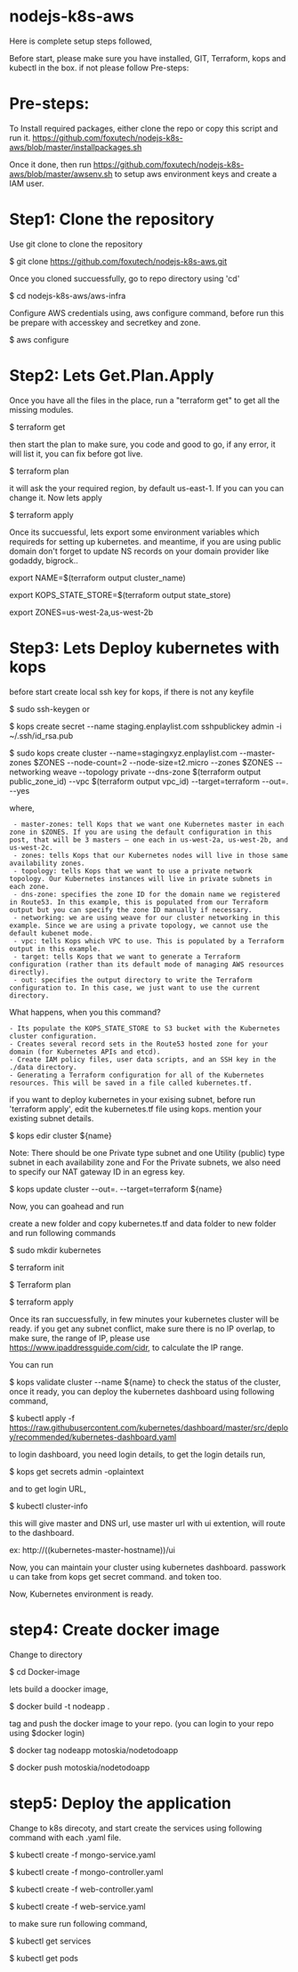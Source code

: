 # nodejs-k8s-aws
Here is complete setup steps followed, 

 Before start, please make sure you have installed, GIT, Terraform, kops and kubectl in the box. if not please follow Pre-steps:


# Pre-steps:
To Install required packages, either clone the repo or copy this script and run it.
https://github.com/foxutech/nodejs-k8s-aws/blob/master/installpackages.sh

Once it done, then run https://github.com/foxutech/nodejs-k8s-aws/blob/master/awsenv.sh
to setup aws environment keys and create a IAM user. 

# Step1: Clone the repository

Use git clone to clone the repository

$ git clone https://github.com/foxutech/nodejs-k8s-aws.git

 Once you cloned succuessfully, go to repo directory using 'cd'
 
$ cd nodejs-k8s-aws/aws-infra

Configure AWS credentials using, aws configure command, before run this be prepare with accesskey and secretkey and zone.

$ aws configure


# Step2: Lets Get.Plan.Apply

Once you have all the files in the place, run a "terraform get" to get all the missing modules. 

$ terraform get

then start the plan to make sure, you code and good to go, if any error, it will list it, you can fix before got live. 

$ terraform plan

it will ask the your required region, by default us-east-1. If you can you can change it. Now lets apply

$ terraform apply

Once its succuessful, lets export some environment variables which requireds for setting up kubernetes. and meantime, if you are using public domain don't forget to update NS records on your domain provider like godaddy, bigrock.. 

export NAME=$(terraform output cluster_name)

export KOPS_STATE_STORE=$(terraform output state_store)

export ZONES=us-west-2a,us-west-2b


# Step3: Lets Deploy kubernetes with kops

before start create local ssh key for kops, if there is not any keyfile

$ sudo ssh-keygen or

$ kops create secret --name staging.enplaylist.com sshpublickey admin -i ~/.ssh/id_rsa.pub

$ sudo kops create cluster --name=stagingxyz.enplaylist.com --master-zones $ZONES --node-count=2 --node-size=t2.micro --zones $ZONES --networking weave --topology private --dns-zone $(terraform output public_zone_id) --vpc $(terraform output vpc_id) --target=terraform --out=. --yes

where, 

     - master-zones: tell Kops that we want one Kubernetes master in each zone in $ZONES. If you are using the default configuration in this post, that will be 3 masters — one each in us-west-2a, us-west-2b, and us-west-2c.
     - zones: tells Kops that our Kubernetes nodes will live in those same availability zones.
     - topology: tells Kops that we want to use a private network topology. Our Kubernetes instances will live in private subnets in each zone.
     - dns-zone: specifies the zone ID for the domain name we registered in Route53. In this example, this is populated from our Terraform output but you can specify the zone ID manually if necessary.
     - networking: we are using weave for our cluster networking in this example. Since we are using a private topology, we cannot use the default kubenet mode.
     - vpc: tells Kops which VPC to use. This is populated by a Terraform output in this example.
     - target: tells Kops that we want to generate a Terraform configuration (rather than its default mode of managing AWS resources directly).
     - out: specifies the output directory to write the Terraform configuration to. In this case, we just want to use the current directory.

What happens, when you this command?

    - Its populate the KOPS_STATE_STORE to S3 bucket with the Kubernetes cluster configuration.
    - Creates several record sets in the Route53 hosted zone for your domain (for Kubernetes APIs and etcd).
    - Create IAM policy files, user data scripts, and an SSH key in the ./data directory.
    - Generating a Terraform configuration for all of the Kubernetes resources. This will be saved in a file called kubernetes.tf.
	
 if you want to deploy kubernetes in your exising subnet, before run 'terraform apply', edit the kubernetes.tf file using kops. mention your existing subnet details. 
 
$ kops edir cluster ${name}
 
Note: There should be one Private type subnet and one Utility (public) type subnet in each availability zone and For the Private subnets, we also need to specify our NAT gateway ID in an egress key.

$ kops update cluster --out=. --target=terraform ${name}

Now, you can goahead and run 

create a new folder and copy kubernetes.tf and data folder to new folder and run following commands

$ sudo mkdir kubernetes

$ terraform init

$ Terraform plan

$ terraform apply

Once its ran succuessfully, in few minutes your kubernetes cluster will be ready. if you get any subnet conflict, make sure there is no IP overlap, to make sure, the range of IP, please use https://www.ipaddressguide.com/cidr, to calculate the IP range.

You can run 

$ kops validate cluster --name ${name}
to check the status of the cluster, once it ready, you can deploy the kubernetes dashboard using following command,

$ kubectl apply -f https://raw.githubusercontent.com/kubernetes/dashboard/master/src/deploy/recommended/kubernetes-dashboard.yaml

to login dashboard, you need login details, to get the login details run, 

$ kops get secrets admin -oplaintext

and to get login URL, 

$ kubectl cluster-info

this will give master and DNS url, use master url with ui extention, will route to the dashboard. 

ex: http://((kubernetes-master-hostname))/ui

Now, you can maintain your cluster using kubernetes dashboard. passwork u can take from kops get secret command. and token too. 

Now, Kubernetes environment is ready. 

# step4: Create docker image

Change to directory 

$ cd Docker-image

lets build a doocker image, 

$ docker build -t nodeapp .

tag and push the docker image to your repo. (you can login to your repo using $docker login)

$ docker tag nodeapp motoskia/nodetodoapp

$ docker push motoskia/nodetodoapp

# step5: Deploy the application

Change to k8s direcoty, and start create the services using following command with each .yaml file. 

$ kubectl create -f mongo-service.yaml

$ kubectl create -f mongo-controller.yaml

$ kubectl create -f web-controller.yaml

$ kubectl create -f web-service.yaml

to make sure run following command, 

$ kubectl get services

$ kubectl get pods
